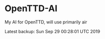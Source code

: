 # OpenTTD-AI
My AI for OpenTTD, will use primarily air

Latest backup: Sun Sep 29 00:28:01 UTC 2019
